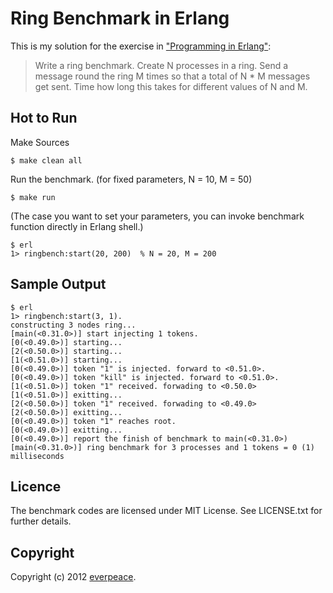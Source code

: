 Ring Benchmark in Erlang
=========

This is my solution for the exercise in ["Programming in Erlang"](http://pragprog.com/book/jaerlang/programming-erlang):

> Write a ring benchmark. Create N processes in a ring. Send a message round the ring M times so that a total of N * M messages get sent.
> Time how long this takes for different values of N and M.

Hot to Run
--------------
Make Sources

    $ make clean all

Run the benchmark. (for fixed parameters, N = 10,  M = 50)

    $ make run

(The case you want to set your parameters, you can invoke benchmark function directly in Erlang shell.)

    $ erl
    1> ringbench:start(20, 200)  % N = 20, M = 200

Sample Output
----------------
    $ erl
    1> ringbench:start(3, 1).
    constructing 3 nodes ring...
    [main(<0.31.0>)] start injecting 1 tokens.
    [0(<0.49.0>)] starting...
    [2(<0.50.0>)] starting...
    [1(<0.51.0>)] starting...
    [0(<0.49.0>)] token "1" is injected. forward to <0.51.0>.
    [0(<0.49.0>)] token "kill" is injected. forward to <0.51.0>.
    [1(<0.51.0>)] token "1" received. forwading to <0.50.0>
    [1(<0.51.0>)] exitting...
    [2(<0.50.0>)] token "1" received. forwading to <0.49.0>
    [2(<0.50.0>)] exitting...
    [0(<0.49.0>)] token "1" reaches root.
    [0(<0.49.0>)] exitting...
    [0(<0.49.0>)] report the finish of benchmark to main(<0.31.0>)
    [main(<0.31.0>)] ring benchmark for 3 processes and 1 tokens = 0 (1) milliseconds

Licence
----------------
The benchmark codes are licensed under MIT License. See LICENSE.txt for further details.

Copyright
---------
Copyright (c) 2012 [everpeace](http://twitter.com/everpeace).

